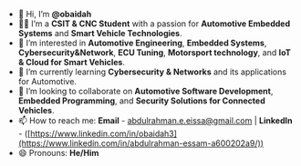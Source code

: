- 👋 Hi, I’m **@obaidah**  
- 👨‍💻 I’m a **CSIT & CNC Student** with a passion for **Automotive Embedded Systems** and **Smart Vehicle Technologies**.  
- 🚗 I’m interested in **Automotive Engineering**, **Embedded Systems**, **Cybersecurity&Network**, **ECU Tuning**, **Motorsport technology**, and **IoT & Cloud for Smart Vehicles**.  
- 🌱 I’m currently learning **Cybersecurity & Networks** and its applications for Automotive.
- 🤝 I’m looking to collaborate on **Automotive Software Development**, **Embedded Programming**, and **Security Solutions for Connected Vehicles**.  
- 📫 How to reach me: **Email** - abdulrahman.e.eissa@gmail.com | **LinkedIn** - ([https://www.linkedin.com/in/obaidah3](https://www.linkedin.com/in/abdulrahman-essam-a600202a9/))  
- 😄 Pronouns: **He/Him**  

